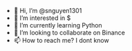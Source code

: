 - 👋 Hi, I’m @snguyen1301
- 👀 I’m interested in $
- 🌱 I’m currently learning Python
- 💞️ I’m looking to collaborate on Binance
- 📫 How to reach me? I dont know

<!---
snguyen1301/snguyen1301 is a ✨ special ✨ repository because its `README.md` (this file) appears on your GitHub profile.
You can click the Preview link to take a look at your changes.
--->

